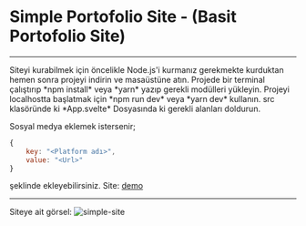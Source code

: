 # Simple Portofolio Site - (Basit Portofolio Site)
<hr>
Siteyi kurabilmek için öncelikle Node.js'i kurmanız gerekmekte kurduktan hemen sonra projeyi indirin ve masaüstüne atın. Projede bir terminal çalıştırıp *npm install* veya *yarn* yazıp gerekli modülleri yükleyin. Projeyi localhostta başlatmak için *npm run dev* veya *yarn dev* kullanın. src klasöründe ki *App.svelte* Dosyasında ki gerekli alanları doldurun. 

Sosyal medya eklemek istersenir; 
```js
{
	key: "<Platform adı>",
	value: "<Url>"
}
```
şeklinde ekleyebilirsiniz.
Site: [demo](https://www.kinoshisocial.cf/)
<hr>
Siteye ait görsel:
<img src="https://media.discordapp.net/attachments/913430212375629845/976860335397015592/unknown.png" alt="simple-site" target="_blank"> 
